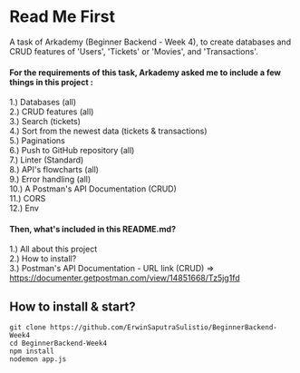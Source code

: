 # Read Me First
A task of Arkademy (Beginner Backend - Week 4), to create databases and CRUD features of 'Users', 'Tickets' or 'Movies', and 'Transactions'.
#### For the requirements of this task, Arkademy asked me to include a few things in this project :  
1.) Databases (all)  
2.) CRUD features (all)  
3.) Search (tickets)  
4.) Sort from the newest data (tickets & transactions)  
5.) Paginations  
6.) Push to GitHub repository (all)  
7.) Linter (Standard)  
8.) API's flowcharts (all)  
9.) Error handling (all)  
10.) A Postman's API Documentation (CRUD)  
11.) CORS  
12.) Env  
#### Then, what's included in this README.md?    
1.) All about this project  
2.) How to install?  
3.) Postman's API Documentation - URL link (CRUD) => https://documenter.getpostman.com/view/14851668/Tz5jg1fd


## How to install & start?  
    git clone https://github.com/ErwinSaputraSulistio/BeginnerBackend-Week4
    cd BeginnerBackend-Week4
    npm install
    nodemon app.js
